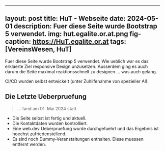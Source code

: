 
---
layout: post
title: HuT - Webseite
date: 2024-05-01
description: Fuer diese Seite wurde Bootstrap 5 verwendet.
img: hut.egalite.or.at.png
fig-caption: https://HuT.egalite.or.at
tags: [VereinsWesen, HuT]
---
Fuer diese Seite wurde Bootstrap 5 verwendet. Wie ueblich war es das erklaerte Ziel responsive Design unzusetzen.
Ausserdem ging es auch darum die Seite maximal reaktionsschnell zu designen ... was auch gelang.

CI/CD wurden selbst entwickelt (unter Zuhilfenahme von spezieller AI).

## Die Letzte Ueberpruefung
>... fand am 01. Mai 2024 statt.

* Die Seite selbst ist fertig und aktuell.
* Die Kontaktdaten wurden kontrolliert.
* Eine web.dev Ueberpruefung wurde durchgefuehrt und das Ergebnis ist hoechst zufriedenstellend.
* Es sind noch Dummy-Veranstaltungen enthalten. Diese muessen entfernt werden.
